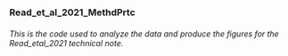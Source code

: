 ### Read_et_al_2021_MethdPrtc

###### This is the code used to analyze the data and produce the figures for the Read_etal_2021 technical note.
